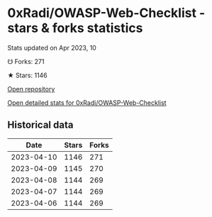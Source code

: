 # 0xRadi/OWASP-Web-Checklist - stars & forks statistics

Stats updated on Apr 2023, 10

☋ Forks: 271

★ Stars: 1146

[Open repository](https://github.com/0xRadi/OWASP-Web-Checklist)

[Open detailed stats for 0xRadi/OWASP-Web-Checklist](https://reviewgithub.com/rep/0xRadi/OWASP-Web-Checklist)

## Historical data
| Date | Stars | Forks |
|------|-------|-------|
| 2023-04-10 | 1146 | 271 | 
| 2023-04-09 | 1145 | 270 | 
| 2023-04-08 | 1144 | 269 | 
| 2023-04-07 | 1144 | 269 | 
| 2023-04-06 | 1144 | 269 | 

